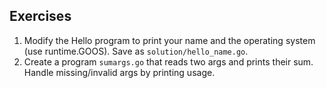 ## Exercises
1. Modify the Hello program to print your name and the operating system (use runtime.GOOS). Save as `solution/hello_name.go`.
2. Create a program `sumargs.go` that reads two args and prints their sum. Handle missing/invalid args by printing usage.
